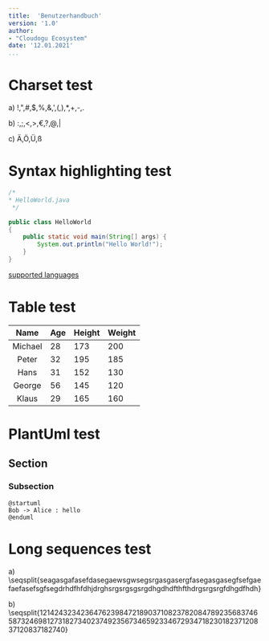 ```yaml
---
title:  'Benutzerhandbuch'
version: '1.0'
author:
- "Cloudogu Ecosystem"
date: '12.01.2021' 
...
```


# Charset test

a) !,",#,$,%,&,',(,),*,+,-,.

b) :,;,<,>,€,?,@,|

c) Ä,Ö,Ü,ß

# Syntax highlighting test
```java
/*
* HelloWorld.java
 */

public class HelloWorld
{
	public static void main(String[] args) {
		System.out.println("Hello World!");
	}
}
```
[supported languages](https://gist.github.com/cwolfes/ac7edd040b1b1c4a81db50a53c3e5628)

# Table test


|   Name  | Age | Height | Weight |
|:-------:|-----|--------|--------|
| Michael | 28  | 173    | 200    |
| Peter   | 32  | 195    | 185    |
| Hans    | 31  | 152    | 130    |
| George  | 56  | 145    | 120    |
| Klaus   | 29  | 165    | 160    |


# PlantUml test

## Section

### Subsection
~~~ {.plantuml format="eps"}
@startuml
Bob -> Alice : hello
@enduml
~~~

# Long sequences test

a) \seqsplit{seagasgafasefdasegaewsgwsegsrgasgasergfasegasgasegfsefgaefaefasefsgfsegdrhdfhfdhjdrghsrgsrgsgsrgdhgdhdfthfthdrgsrgsrgfdhgdfhdh}

b) \seqsplit{121424323423647623984721890371082378208478923568374658732469812731827340237492356734659233467293471823018237120837120837182740}